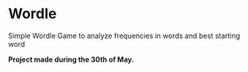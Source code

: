 # Wordle
Simple Wordle Game to analyze frequencies in words and best starting word

**Project made during the 30th of May.**
